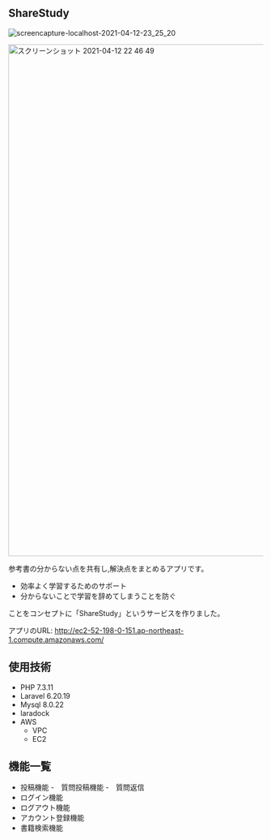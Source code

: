 ##  ShareStudy
![screencapture-localhost-2021-04-12-23_25_20](https://user-images.githubusercontent.com/40953175/114410533-68ebcf80-9be6-11eb-912b-3d32e03a9c45.png)

<img width="1009" alt="スクリーンショット 2021-04-12 22 46 49" src="https://user-images.githubusercontent.com/40953175/114410533-68ebcf80-9be6-11eb-912b-3d32e03a9c45.png">



参考書の分からない点を共有し,解決点をまとめるアプリです。



- 効率よく学習するためのサポート
- 分からないことで学習を辞めてしまうことを防ぐ

ことをコンセプトに「ShareStudy」というサービスを作りました。

アプリのURL: http://ec2-52-198-0-151.ap-northeast-1.compute.amazonaws.com/



## 使用技術

- PHP 7.3.11 
- Laravel 6.20.19
- Mysql 8.0.22
- laradock
- AWS
  - VPC
  - EC2

## 機能一覧
- 投稿機能
 -　質問投稿機能
 -　質問返信
- ログイン機能
- ログアウト機能
- アカウント登録機能
- 書籍検索機能
